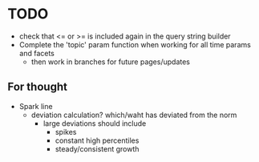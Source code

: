 # TODO

+ check that <= or >= is included again in the query string builder
+ Complete the 'topic' param function when working for all time params and facets
	- then work in branches for future pages/updates


## For thought

+ Spark line
	- deviation calculation? which/waht has deviated from the norm
		- large deviations should include
			- spikes
			- constant high percentiles
			- steady/consistent growth 
